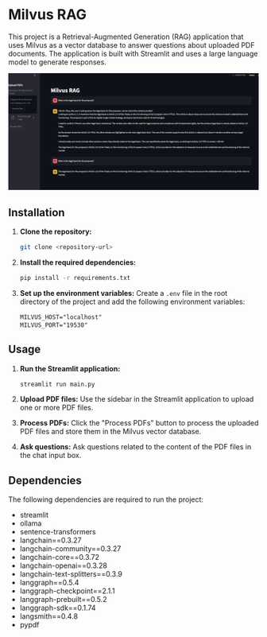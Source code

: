 # Milvus RAG

This project is a Retrieval-Augmented Generation (RAG) application that uses Milvus as a vector database to answer questions about uploaded PDF documents. The application is built with Streamlit and uses a large language model to generate responses.

![image](https://github.com/aizwal9/RAG-with-Milvus/blob/main/img.png)

## Installation

1. **Clone the repository:**
   ```bash
   git clone <repository-url>
   ```

2. **Install the required dependencies:**
   ```bash
   pip install -r requirements.txt
   ```

3. **Set up the environment variables:**
   Create a `.env` file in the root directory of the project and add the following environment variables:
   ```
   MILVUS_HOST="localhost"
   MILVUS_PORT="19530"
   ```

## Usage

1. **Run the Streamlit application:**
   ```bash
   streamlit run main.py
   ```

2. **Upload PDF files:**
   Use the sidebar in the Streamlit application to upload one or more PDF files.

3. **Process PDFs:**
   Click the "Process PDFs" button to process the uploaded PDF files and store them in the Milvus vector database.

4. **Ask questions:**
   Ask questions related to the content of the PDF files in the chat input box.

## Dependencies

The following dependencies are required to run the project:

- streamlit
- ollama
- sentence-transformers
- langchain==0.3.27
- langchain-community==0.3.27
- langchain-core==0.3.72
- langchain-openai==0.3.28
- langchain-text-splitters==0.3.9
- langgraph==0.5.4
- langgraph-checkpoint==2.1.1
- langgraph-prebuilt==0.5.2
- langgraph-sdk==0.1.74
- langsmith==0.4.8
- pypdf
